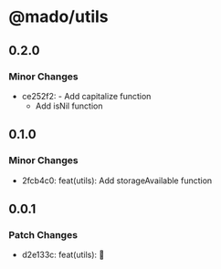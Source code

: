 # @mado/utils

## 0.2.0

### Minor Changes

- ce252f2: - Add capitalize function
  - Add isNil function

## 0.1.0

### Minor Changes

- 2fcb4c0: feat(utils): Add storageAvailable function

## 0.0.1

### Patch Changes

- d2e133c: feat(utils): 🎉
